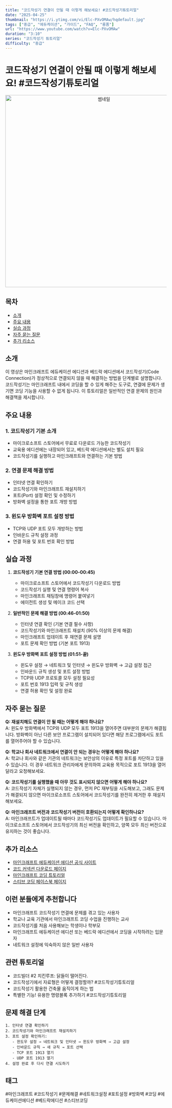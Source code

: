 ```yaml
---
title: "코드작성기 연결이 안될 때 이렇게 해보세요! #코드작성기튜토리얼"
date: "2025-04-25"
thumbnail: "https://i.ytimg.com/vi/Elc-PXvOMAw/hqdefault.jpg"
tags: ["중급", "에듀케이션", "가이드", "FAQ", "롱폼"]
url: "https://www.youtube.com/watch?v=Elc-PXvOMAw"
duration: "3:10"
series: "코드작성기 튜토리얼"
difficulty: "중급"
---
```


# 코드작성기 연결이 안될 때 이렇게 해보세요! #코드작성기튜토리얼

<div align="center">
<img src="https://i.ytimg.com/vi/Elc-PXvOMAw/hqdefault.jpg" alt="썸네일" width="600"/>
</div>

## 목차
- [소개](#소개)
- [주요 내용](#주요-내용)
- [실습 과정](#실습-과정)
- [자주 묻는 질문](#자주-묻는-질문)
- [추가 리소스](#추가-리소스)

## 소개
이 영상은 마인크래프트 에듀케이션 에디션과 베드락 에디션에서 코드작성기(Code Connection)가 정상적으로 연결되지 않을 때 해결하는 방법을 단계별로 설명합니다. 코드작성기는 마인크래프트 내에서 코딩을 할 수 있게 해주는 도구로, 연결에 문제가 생기면 코딩 기능을 사용할 수 없게 됩니다. 이 튜토리얼은 일반적인 연결 문제의 원인과 해결책을 제시합니다.

## 주요 내용

### 1. 코드작성기 기본 소개
- 마이크로소프트 스토어에서 무료로 다운로드 가능한 코드작성기
- 교육용 에디션에는 내장되어 있고, 베드락 에디션에서는 별도 설치 필요
- 코드작성기를 실행하고 마인크래프트와 연결하는 기본 방법

### 2. 연결 문제 해결 방법
- 인터넷 연결 확인하기
- 코드작성기와 마인크래프트 재설치하기
- 포트(Port) 설정 확인 및 수정하기
- 방화벽 설정을 통한 포트 개방 방법

### 3. 윈도우 방화벽 포트 설정 방법
- TCP와 UDP 포트 모두 개방하는 방법
- 인바운드 규칙 설정 과정
- 연결 허용 및 포트 번호 확인 방법

## 실습 과정

1. **코드작성기 기본 연결 방법 (00:00-00:45)**
   - 마이크로소프트 스토어에서 코드작성기 다운로드 방법
   - 코드작성기 실행 및 연결 명령어 복사
   - 마인크래프트 채팅창에 명령어 붙여넣기
   - 에이전트 생성 및 메이크 코드 선택

2. **일반적인 문제 해결 방법 (00:46-01:50)**
   - 인터넷 연결 확인 (기본 연결 필수 사항)
   - 코드작성기와 마인크래프트 재설치 (90% 이상의 문제 해결)
   - 마인크래프트 업데이트 후 재연결 문제 설명
   - 포트 문제 확인 방법 (기본 포트 1913)

3. **윈도우 방화벽 포트 설정 방법 (01:51-끝)**
   - 윈도우 설정 → 네트워크 및 인터넷 → 윈도우 방화벽 → 고급 설정 접근
   - 인바운드 규칙 생성 및 포트 설정 방법
   - TCP와 UDP 프로토콜 모두 설정 필요성
   - 포트 번호 1913 입력 및 규칙 생성
   - 연결 허용 확인 및 설정 완료

## 자주 묻는 질문

**Q: 재설치해도 연결이 안 될 때는 어떻게 해야 하나요?**  
A: 윈도우 방화벽에서 TCP와 UDP 모두 포트 1913을 열어주면 대부분의 문제가 해결됩니다. 방화벽이 아닌 다른 보안 프로그램이 설치되어 있다면 해당 프로그램에서도 포트를 열어주어야 할 수 있습니다.

**Q: 학교나 회사 네트워크에서 연결이 안 되는 경우는 어떻게 해야 하나요?**  
A: 학교나 회사와 같은 기관의 네트워크는 보안상의 이유로 특정 포트를 차단하고 있을 수 있습니다. 이 경우 네트워크 관리자에게 문의하여 교육용 목적으로 포트 1913을 열어달라고 요청해보세요.

**Q: 코드작성기를 실행했을 때 아무 것도 표시되지 않으면 어떻게 해야 하나요?**  
A: 코드작성기 자체가 실행되지 않는 경우, 먼저 PC 재부팅을 시도해보고, 그래도 문제가 해결되지 않으면 마이크로소프트 스토어에서 코드작성기를 완전히 제거한 후 재설치해보세요.

**Q: 마인크래프트 버전과 코드작성기 버전이 호환되는지 어떻게 확인하나요?**  
A: 마인크래프트가 업데이트될 때마다 코드작성기도 업데이트가 필요할 수 있습니다. 마이크로소프트 스토어에서 코드작성기의 최신 버전을 확인하고, 양쪽 모두 최신 버전으로 유지하는 것이 좋습니다.

## 추가 리소스
- [마인크래프트 에듀케이션 에디션 공식 사이트](https://education.minecraft.net/)
- [코드 커넥션 다운로드 페이지](https://aka.ms/codeconnection)
- [마인크래프트 코딩 튜토리얼](https://education.minecraft.net/en-us/resources/computer-science-subject-kit)
- [스티브 코딩 페이스북 페이지](https://www.facebook.com/stvcoding/)

## 이런 분들에게 추천합니다
- 마인크래프트 코드작성기 연결에 문제를 겪고 있는 사용자
- 학교나 교육 기관에서 마인크래프트 코딩 수업을 진행하는 교사
- 코드작성기를 처음 사용해보는 학생이나 학부모
- 마인크래프트 에듀케이션 에디션 또는 베드락 에디션에서 코딩을 시작하려는 입문자
- 네트워크 설정에 익숙하지 않은 일반 사용자

## 관련 튜토리얼
- 코드빌더 #2 치킨루프: 닭들이 떨어진다.
- 코드작성기에서 자료형은 어떻게 결정할까? #코드작성기튜토리얼
- 코드작성기 활용한 건축물 움직이게 하는 법
- 특별한 기능! 유용한 명령블록 추가하기 #코드작성기튜토리얼

## 문제 해결 단계
```
1. 인터넷 연결 확인하기
2. 코드작성기와 마인크래프트 재설치하기
3. 포트 설정 확인하기:
   - 윈도우 설정 → 네트워크 및 인터넷 → 윈도우 방화벽 → 고급 설정
   - 인바운드 규칙 → 새 규칙 → 포트 선택
   - TCP 포트 1913 열기
   - UDP 포트 1913 열기
4. 설정 완료 후 다시 연결 시도하기
```

## 태그
#마인크래프트 #코드작성기 #문제해결 #네트워크설정 #포트설정 #방화벽 #코딩 #에듀케이션에디션 #베드락에디션 #스티브코딩